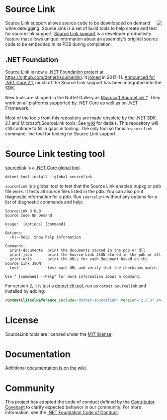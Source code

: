 
# Source Link
<img src="https://ctaggart.github.io/SourceLink/SourceLink128.jpg" align="right">

Source Link support allows source code to be downloaded on demand while debugging. Source Link is a set of build tools to help create and test for source link support. [Source Link support](https://github.com/dotnet/designs/blob/master/accepted/diagnostics/source-link.md) is a developer productivity feature that allows unique information about an assembly's original source code to be embedded in its PDB during compilation.

## .NET Foundation

Source Link is now a [.NET Foundation](http://www.dotnetfoundation.org/) project at https://github.com/dotnet/sourcelink/. It [joined](http://www.dotnetfoundation.org/blog/2017/11/16/welcome-dnn-nunit-ironpython-mvvmcross-sourcelink-ilmerge-and-humanizer-to-the-net-foundation) in 2017-11. [Announced for .NET Core 2.1](https://blogs.msdn.microsoft.com/dotnet/2018/05/30/announcing-net-core-2-1/), much of the Source Link support has been integrated into the SDK.

New tools are shipped in the NuGet Gallery as [Microsoft.SourceLink.*](https://www.nuget.org/packages?q=Microsoft.SourceLink.*). They work on all platforms supported by .NET Core as well as on .NET Framework.

Most of the tools from this repository are made obsolete by the .NET SDK 2.1 and Microsoft.SourceLink tools. See [wiki](https://github.com/ctaggart/SourceLink/wiki) for detials. This repository will still continue to fill in gaps in tooling. The only tool so far is a `sourcelink` command-line tool for testing for Source Link support.

# Source Link testing tool

[sourcelink](https://www.nuget.org/packages/SourceLink) is a [.NET Core global tool](https://natemcmaster.com/blog/2018/05/12/dotnet-global-tools/).
```
dotnet tool install --global sourcelink
```

`sourcelink` is a global tool to test that the Source Link enabled nupkg or pdb file work. It tests all source files listed in the pdb. You can also print diagnostic information for a pdb. Run `sourcelink` without any options for a list of diagnostic commands and help:

```
SourceLink 3.0.0
Source Code On Demand

Usage:  [options] [command]

Options:
  -h|--help  Show help information

Commands:
  print-documents  print the documents stored in the pdb or dll
  print-json       print the Source Link JSON stored in the pdb or dll
  print-urls       print the URLs for each document based on the Source Link JSON
  test             test each URL and verify that the checksums match

Use " [command] --help" for more information about a command.
```

For version 2, it is just a [dotnet cli tool](https://docs.microsoft.com/en-us/dotnet/core/tools/extensibility), run as `dotnet sourcelink` and installed by adding:
``` xml
<DotNetCliToolReference Include="dotnet-sourcelink" Version="2.8.3" />
```

# License

SourceLink tools are licensed under the [MIT license](LICENSE).

# Documentation
Additional [documentation is on the wiki](https://github.com/ctaggart/SourceLink/wiki).

# Community
This project has adopted the code of conduct defined by the [Contributor Covenant](http://contributor-covenant.org/)
to clarify expected behavior in our community. For more information, see the [.NET Foundation Code of Conduct](http://www.dotnetfoundation.org/code-of-conduct).
